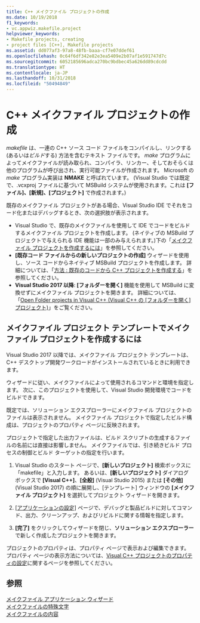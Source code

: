 ```yaml
---
title: C++ メイクファイル プロジェクトの作成
ms.date: 10/19/2018
f1_keywords:
- vc.appwiz.makefile.project
helpviewer_keywords:
- Makefile projects, creating
- project files [C++], Makefile projects
ms.assetid: dd077af3-97a8-48fb-baaa-cf7e07ddef61
ms.openlocfilehash: 0c64f6df342e82e3ea5409e2b07af1e591747d7c
ms.sourcegitcommit: 6052185696adca270bc9bdbec45a626dd89cdcdd
ms.translationtype: HT
ms.contentlocale: ja-JP
ms.lasthandoff: 10/31/2018
ms.locfileid: "50494849"
---
```

# <a name="creating-a-c-makefile-project"></a>C++ メイクファイル プロジェクトの作成

*makefile* は、一連の C++ ソース コード ファイルをコンパイルし、リンクする (あるいは*ビルド*する) 方法を含むテキスト ファイルです。 *make* プログラムによってメイクファイルが読み取られ、コンパイラ、リンカー、そしておそらくは他のプログラムが呼び出され、実行可能ファイルが作成されます。 Microsoft の *make* プログラム実装は **NMAKE** と呼ばれています。 (Visual Studio では既定で、.vcxproj ファイルに基づいて MSBuild システムが使用されます。これは **[ファイル]、[新規]、[プロジェクト]** で作成されます。)

既存のメイクファイル プロジェクトがある場合、Visual Studio IDE でそれをコード化またはデバッグするとき、次の選択肢が表示されます。

- Visual Studio で、既存のメイクファイルを使用して IDE でコードをビルドするメイクファイル プロジェクトを作成します。 (ネイティブの MSBuild プロジェクトで与えられる IDE 機能は一部のみ与えられます。)下の「[メイクファイル プロジェクトを作成するには](#create_a_makefile_project)」を参照してください。
- **[既存コード ファイルからの新しいプロジェクトの作成]** ウィザードを使用し、ソース コードからネイティブ MSBuild プロジェクトを作成します。 詳細については、「[方法 : 既存のコードから C++ プロジェクトを作成する](how-to-create-a-cpp-project-from-existing-code.md)」を参照してください。
- **Visual Studio 2017 以降**: **[フォルダーを開く]** 機能を使用して MSBuild に変換せずにメイクファイル プロジェクトを開きます。 詳細については、「[Open Folder projects in Visual C++ (Visual C++ の [フォルダーを開く] プロジェクト)](non-msbuild-projects.md)」をご覧ください。

## <a name="a-namecreateamakefileproject-to-create-a-makefile-project-with-the-makefile-project-template"></a><a name="create_a_makefile_project"> メイクファイル プロジェクト テンプレートでメイクファイル プロジェクトを作成するには

Visual Studio 2017 以降では、メイクファイル プロジェクト テンプレートは、C++ デスクトップ開発ワークロードがインストールされているときに利用できます。

ウィザードに従い、メイクファイルによって使用されるコマンドと環境を指定します。 次に、このプロジェクトを使用して、Visual Studio 開発環境でコードをビルドできます。

既定では、ソリューション エクスプローラーにメイクファイル プロジェクトのファイルは表示されません。 メイクファイル プロジェクトで指定したビルド構成は、プロジェクトのプロパティ ページに反映されます。

プロジェクトで指定した出力ファイルは、ビルド スクリプトの生成するファイルの名前には直接は影響しません。 メイクファイルでは、引き続きビルド プロセスの制御とビルド ターゲットの指定を行います。

1. Visual Studio のスタート ページで、**[新しいプロジェクト]** 検索ボックスに「makefile」と入力します。 あるいは、**[新しいプロジェクト]** ダイアログ ボックスで **[Visual C++]**、**[全般]** (Visual Studio 2015) または **[その他]** (Visual Studio 2017) の順に展開し、[テンプレート] ウィンドウの **[メイクファイル プロジェクト]** を選択してプロジェクト ウィザードを開きます。

1. [[アプリケーションの設定]](../ide/application-settings-makefile-project-wizard.md) ページで、デバッグと製品ビルドに対してコマンド、出力、クリーンアップ、およびリビルドに関する情報を指定します。

1. **[完了]** をクリックしてウィザードを閉じ、**ソリューション エクスプローラー**で新しく作成したプロジェクトを開きます。

プロジェクトのプロパティは、プロパティ ページで表示および編集できます。 プロパティ ページの表示方法については、[Visual C++ プロジェクトのプロパティの設定](../ide/working-with-project-properties.md)に関するページを参照してください。

## <a name="see-also"></a>参照

[メイクファイル アプリケーション ウィザード](../ide/makefile-project-wizard.md)<br/>
[メイクファイルの特殊文字](../build/special-characters-in-a-makefile.md)<br/>
[メイクファイルの内容](../build/contents-of-a-makefile.md)<br/>
